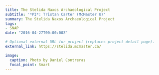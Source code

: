 ```yaml
---
title: The Stelida Naxos Archaeological Project
subtitle: '*PI*: Tristan Carter (McMaster U)'
summary: The Stelida Naxos Archaeological Project
tags: 
- SNAP 
date: "2016-04-27T00:00:00Z"

# Optional external URL for project (replaces project detail page).
external_link: https://stelida.mcmaster.ca/

image:
  caption: Photo by Daniel Contreras
  focal_point: Smart
---
```

